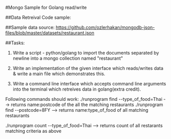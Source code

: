 #Mongo Sample for Golang read/write

##Data Retreival Code sample:


##Sample data source:
https://github.com/ozlerhakan/mongodb-json-files/blob/master/datasets/restaurant.json

##Tasks:

1. Write a script - python/golang to import the documents separated by newline into a mongo collection named "restaurant"

2. Write an implementation of the given interface which reads/writes data & write a main file which demonstrates this.

3. Write a command line interface which accepts command line arguments into the terminal which retreives data in golang(extra credit).

Following commands should work:
./runprogram find --type_of_food=Thai
 --> returns name:postcode of the all the matching restaurants
./runprogram find --postcode=8FY 
 --> returns name:type_of_food of all matching restaurants

./runprogram count --type_of_food=Thai
 --> returns count of all restarants matching criteria as above
 

